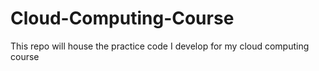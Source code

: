 # Cloud-Computing-Course
This repo will house the practice code I develop for my cloud computing course

